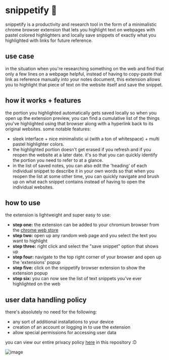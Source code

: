 # snippetify 🎨
snippetify is a productivity and research tool in the form of a minimalistic chrome browser extension that lets you highlight text on webpages with pastel colored highlighters and locally save snippets of exactly what you highlighted with links for future reference. 

## use case
in the situation when you're researching something on the web and find that only a few lines on a webpage helpful, instead of having to copy-paste that link as reference manually into your notes document, this extension allows you to highlight that piece of text on the website itself and save the snippet. 

## how it works + features
the portion you highlighted automatically gets saved locally so when you open up the extension preview, you can find a cumulative list of the things you've highlighted using that browser along with a hyperlink back to its original websites. some notable features:
- sleek interface + nice minimalistic ui (with a ton of whitespace) + multi pastel highlighter colors.
- the highlighted portion doesn't get erased if you refresh and if you reopen the website at a later date. it's so that you can quickly identify the portion you need to refer to at a glance. 
- in the list of saved notes, you can also edit the 'heading' of each individual snippet to describe it in your own words so that when you reopen the list at some other time, you can quickly navigate and brush up on what each snippet contains instead of having to open the individual websites.

## how to use
the extension is lightweight and super easy to use:
- <b>step one:</b> the extension can be added to your chromium browser from the [chrome web store](https://chromewebstore.google.com/detail/snippetify/eigemfhjhgieeiikiamkoplbpibncadh)
- <b>step two:</b> open up any random web page and you select the text you want to highlight
- <b>step three:</b> right click and select the "save snippet" option that shows up
- <b>step four:</b> navigate to the top right corner of your browser and open up the 'extensions' popup
- <b>step five:</b> click on the snippetify browser extension to show the extension popup
- <b>step six:</b> you can now see the list of text snippets you've ever highlighted on the web

## user data handling policy
there's absolutely no need for the following:
- any sort of additional installations to your device
- creation of an account or logging in to use the extension
- allow special permissions for accessing user data

you can view our entire privacy policy [here](privacy.md) in this repository :D

![image](https://github.com/user-attachments/assets/4e068ce4-12f7-40da-9740-84bc91efa452)
